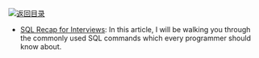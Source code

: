 [![返回目录](https://parg.co/UGo)](https://parg.co/b4z) 
 
 


 


 


 




- [SQL Recap for Interviews](https://parg.co/bBs): In this article, I will be walking you through the commonly used SQL commands which every programmer should know about.